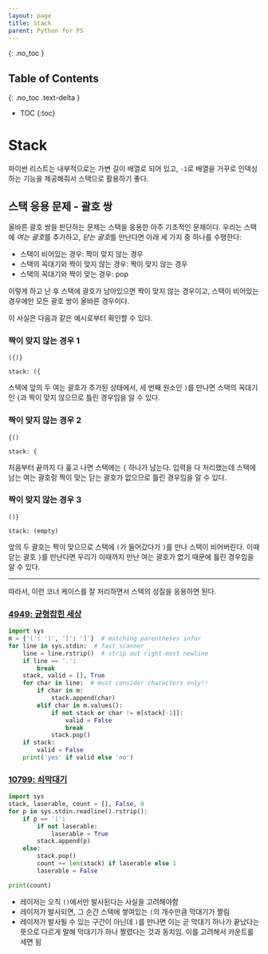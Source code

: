 ```yaml
---
layout: page
title: Stack
parent: Python for PS
---
```


{: .no_toc }
## Table of Contents
{: .no_toc .text-delta }
- TOC
{:toc}

# Stack

 파이썬 리스트는 내부적으로는 가변 길이 배열로 되어 있고, `-1`로
 배열을 거꾸로 인덱싱하는 기능을 제공해줘서 스택으로 활용하기 좋다.


## 스택 응용 문제 - 괄호 쌍
 올바른 괄호 쌍을 판단하는 문제는 스택을 응용한 아주 기초적인
 문제이다. 우리는 스택에 *여는 괄호*를 추가하고, *닫는 괄호*를
 만난다면 아래 세 가지 중 하나를 수행한다:
  - 스택이 비어있는 경우: 짝이 맞지 않는 경우
  - 스택의 꼭대기와 짝이 맞지 않는 경우: 짝이 맞지 않는 경우
  - 스택의 꼭대기와 짝이 맞는 경우: pop

 이렇게 하고 난 후 스택에 괄호가 남아있으면 짝이 맞지 않는 경우이고,
 스택이 비어있는 경우에만 모든 괄호 쌍이 올바른 경우이다.

 이 사실은 다음과 같은 예시로부터 확인할 수 있다.

### 짝이 맞지 않는 경우 1

```
({)}

stack: ({
```

 스택에 앞의 두 여는 괄호가 추가된 상태에서, 세 번째 원소인 `)`를
 만나면 스택의 꼭대기인 `{`과 짝이 맞지 않으므로 틀린 경우임을 알 수
 있다.

### 짝이 맞지 않는 경우 2

```
{()

stack: {
```

 처음부터 끝까지 다 훑고 나면 스택에는 `{` 하나가 남는다. 입력을 다
 처리했는데 스택에 남는 여는 괄호랑 짝이 맞는 닫는 괄호가 없으므로
 틀린 경우임을 알 수 있다.

### 짝이 맞지 않는 경우 3

```
()}

stack: (empty)
```

 앞의 두 괄호는 짝이 맞으므로 스택에 `(`가 들어갔다가 `)`를 만나
 스택이 비어버린다. 이때 닫는 괄호 `}`를 만난다면 우리가 이때까지 만난
 여는 괄호가 없기 때문에 틀린 경우임을 알 수 있다.

---

 따라서, 이런 코너 케이스를 잘 처리하면서 스택의 성질을 응용하면 된다.

### [4949: 균형잡힌 세상](https://www.acmicpc.net/problem/4949)

```python
import sys
m = {'(': ')', '[': ']'}  # matching parentheses infor
for line in sys.stdin:  # fast scanner
    line = line.rstrip()  # strip out right-most newline
    if line == '.':
        break
    stack, valid = [], True
    for char in line:  # must consider characters only!!
        if char in m:
            stack.append(char)
        elif char in m.values():
            if not stack or char != m[stack[-1]]:
                valid = False
                break
            stack.pop()
    if stack:
        valid = False
    print('yes' if valid else 'no')
```


### [10799: 쇠막대기](https://www.acmicpc.net/problem/10799)

```python
import sys
stack, laserable, count = [], False, 0
for p in sys.stdin.readline().rstrip():
    if p == '(':
        if not laserable:
            laserable = True
        stack.append(p)
    else:
        stack.pop()
        count += len(stack) if laserable else 1
        laserable = False

print(count)
```

 - 레이저는 오직 `()`에서만 발사된다는 사실을 고려해야함
 - 레이저가 발사되면, 그 순간 스택에 쌓여있는 `(`의 개수만큼 막대기가
   짤림
 - 레이저가 발사될 수 있는 구간이 아닌데 `)`를 만나면 이는 곧 막대기
   하나가 끝났다는 뜻으로 다르게 말해 막대기가 하나 짤렸다는 것과
   동치임. 이를 고려해서 카운트를 세면 됨